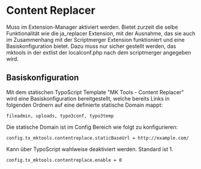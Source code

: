 Content Replacer
================

Muss im Extension-Manager aktiviert werden. Bietet zurzeit die selbe Funktionalität wie die ja\_replacer Extension, mit der Ausnahme, das sie auch im Zusammenhang mit der Scriptmerger Extension funktioniert und eine Basiskonfiguration bietet. Dazu muss nur sicher gestellt werden, das mktools in der extlist der localconf.php nach dem scriptmerger angegeben wird.

Basiskonfiguration
------------------

Mit dem statischen TypoScript Template "MK Tools - Content Replacer" wird eine Basiskonfiguration bereitgestellt, welche bereits Links in folgenden Ordnern auf eine definierte statische Domain mappt:

    fileadmin, uploads, typo3conf, typo3temp

Die statische Domain ist im Config Bereich wie folgt zu konfigurieren:

~~~~ {.sourceCode .ts}
config.tx_mktools.contentreplace.staticBaseUrl = http://example.com/
~~~~

Kann über TypoScript wahlweise deaktiviert werden. Standard ist 1.

~~~~ {.sourceCode .ts}
config.tx_mktools.contentreplace.enable = 0
~~~~
